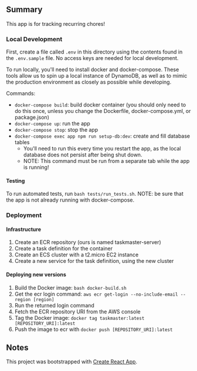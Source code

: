 ## Summary
This app is for tracking recurring chores!

### Local Development
First, create a file called `.env` in this directory using the contents found in the `.env.sample` file. No access keys are needed for local development.

To run locally, you'll need to install docker and docker-compose. These tools allow us to spin up a local instance of DynamoDB, as well as to mimic the production environment as closely as possible while developing.

Commands:
- `docker-compose build`: build docker container (you should only need to do this once, unless you change the Dockerfile, docker-compose.yml, or package.json)
- `docker-compose up`: run the app
- `docker-compose stop`: stop the app
- `docker-compose exec app npm run setup-db:dev`: create and fill database tables
    - You'll need to run this every time you restart the app, as the local database does not persist after being shut down.
    - NOTE: This command must be run from a separate tab while the app is running!

#### Testing
To run automated tests, run `bash tests/run_tests.sh`.
NOTE: be sure that the app is not already running with docker-compose.


### Deployment
#### Infrastructure
1. Create an ECR repository (ours is named taskmaster-server)
2. Create a task definition for the container
3. Create an ECS cluster with a t2.micro EC2 instance
4. Create a new service for the task definition, using the new cluster

#### Deploying new versions

1. Build the Docker image: `bash docker-build.sh`
2. Get the ecr login command: `aws ecr get-login --no-include-email --region [region]`
3. Run the returned login command
4. Fetch the ECR repository URI from the AWS console 
5. Tag the Docker image: `docker tag taskmaster:latest [REPOSITORY_URI]:latest`
6. Push the image to ecr with `docker push [REPOSITORY_URI]:latest`

## Notes
This project was bootstrapped with [Create React App](https://github.com/facebook/create-react-app).
